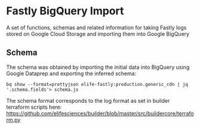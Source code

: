 # Fastly BigQuery Import
A set of functions, schemas and related information for taking Fastly logs stored on Google Cloud Storage and importing them into Google BigQuery

## Schema
The schema was obtained by importing the initial data into BigQuery using Google Dataprep and exporting the inferred schema:
```
bq show --format=prettyjson elife-fastly:production.generic_cdn | jq '.schema.fields'> schema.js
```
The schema format corresponds to the log format as set in builder terraform scripts here:
https://github.com/elifesciences/builder/blob/master/src/buildercore/terraform.py
